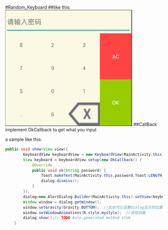 #Random_Keyboard
##like this:
![randomkeyboard](https://github.com/fantianwen/MarkDown/raw/master/RandomKeyboard/randomkeyboard.png)
##CallBack
implement OkCallback to get what you input

a sample like this:	

```java
public void show(View view){
        KeyboardView keyboardView = new KeyboardView(MainActivity.this);
        View keyboard = keyboardView.setup(new OkCallback() {
            @Override
            public void ok(String password) {
                Toast.makeText(MainActivity.this,password,Toast.LENGTH_LONG).show();
                dialog.dismiss();
            }
        });
        dialog=new AlertDialog.Builder(MainActivity.this).setView(keyboard).create();
        Window window = dialog.getWindow();
        window.setGravity(Gravity.BOTTOM);  //此处可以设置dialog显示的位置
        window.setWindowAnimations(R.style.mystyle);  //添加动画
        dialog.show();// TODO Auto-generated method stub
    }
```


